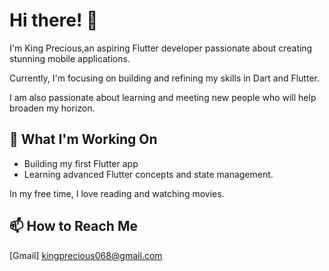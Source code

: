 # Hi there! 👋

I'm King Precious,an aspiring Flutter developer passionate about creating
stunning mobile applications.

Currently, I'm focusing on building and refining my skills in Dart and Flutter.

I am also passionate about learning and meeting new people who will help broaden
my horizon.

## 🚀 What I'm Working On
- Building my first Flutter app
- Learning advanced Flutter concepts and state management.

In my free time, I love reading and watching movies.

## 📫 How to Reach Me
[Gmail] kingprecious068@gmail.com

